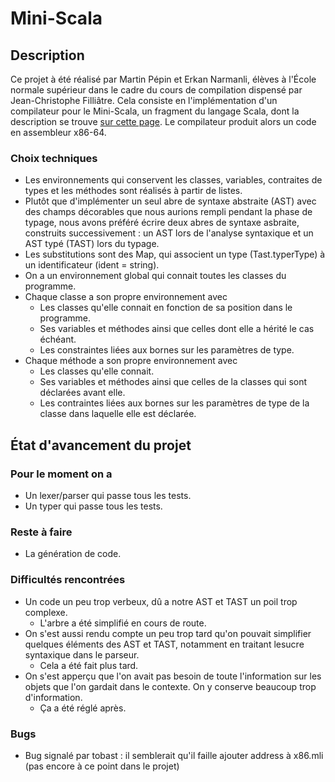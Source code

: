 Mini-Scala
======

Description
-----------
Ce projet à été réalisé par Martin Pépin et Erkan Narmanli, élèves à l'École normale supérieur dans le cadre du cours de compilation dispensé par Jean-Christophe Filliâtre. Cela consiste en l'implémentation d'un compilateur pour le Mini-Scala, un fragment du langage Scala, dont la description se trouve [sur cette page](https://www.lri.fr/~filliatr/ens/compil/). Le compilateur produit alors un code en assembleur x86-64.

### Choix techniques

* Les environnements qui conservent les classes, variables, contraites de types
  et les méthodes sont réalisés à partir de listes.
* Plutôt que d'implémenter un seul abre de syntaxe abstraite (AST) avec des
  champs décorables que nous aurions rempli pendant la phase de typage, nous
  avons préféré écrire deux abres de syntaxe asbraite, construits successivement :
  un AST lors de l'analyse syntaxique et un AST typé (TAST) lors du typage.
* Les substitutions sont des Map, qui associent un type (Tast.typerType) à un 
  identificateur (ident = string).
* On a un environnement global qui connait toutes les classes du programme.
* Chaque classe a son propre environnement avec
  * Les classes qu'elle connait en fonction de sa position dans le programme.
  * Ses variables et méthodes ainsi que celles dont elle a hérité le cas échéant.
  * Les constraintes liées aux bornes sur les paramètres de type.
* Chaque méthode a son propre environnement avec 
  * Les classes qu'elle connait.
  * Ses variables et méthodes ainsi que celles de la classes qui sont déclarées
    avant elle.
  * Les contraintes liées aux bornes sur les paramètres de type de la classe
    dans laquelle elle est déclarée.

État d'avancement du projet 
-------------
### Pour le moment on a
* Un lexer/parser qui passe tous les tests.
* Un typer qui passe tous les tests.

### Reste à faire

* La génération de code.

### Difficultés rencontrées

* Un code un peu trop verbeux, dû a notre AST et TAST un poil trop complexe.
  * L'arbre a été simplifié en cours de route.
* On  s'est aussi rendu compte un peu trop tard qu'on pouvait simplifier
  quelques éléments des AST et TAST, notamment en traitant lesucre syntaxique
  dans le parseur. 
  * Cela a été fait plus tard.
* On s'est apperçu que l'on avait pas besoin de toute l'information
  sur les objets que l'on gardait dans le contexte. On y conserve beaucoup trop
  d'information.
  * Ça a été réglé après.

### Bugs

* Bug signalé par tobast : il semblerait qu'il faille ajouter address à x86.mli
  (pas encore à ce point dans le projet)


